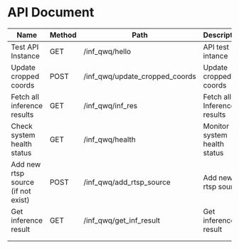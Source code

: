 # API Document



| Name                               | Method  | Path                           | Description                 |
| ---------------------------------- | ------- | ------------------------------ | --------------------------- |
| Test API Instance                  | GET     | /inf_qwq/hello                 | API test intance            |
| Update cropped coords              | POST    | /inf_qwq/update_cropped_coords | Update cropped coords       |
| Fetch all inference results        | GET     | /inf_qwq/inf_res               | Fetch all Inference results | 
| Check system health status         | GET     | /inf_qwq/health                | Monitor system health status|
| Add new rtsp source (if not exist) | POST    | /inf_qwq/add_rtsp_source       | Add new rtsp source         |
|Get inference result                | GET     | /inf_qwq/get_inf_result        | Get inference result        |
|                                    |         |                                |                             |
|                                    |         |                                |                             |


